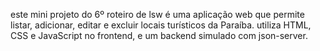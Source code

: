 este mini projeto do 6º roteiro de lsw é uma aplicação web que permite listar, adicionar, editar e excluir locais turísticos da Paraíba. utiliza HTML, CSS e JavaScript no frontend, e um backend simulado com json-server.
